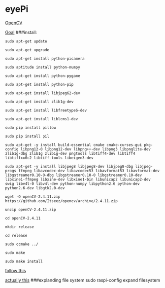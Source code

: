 # eyePi
[OpenCV](http://www.robopapa.com/Projects/InstallOpenCVOnRaspberryPi)

[Goal](https://www.youtube.com/watch?v=b2kGPWxJybo)
###install:
```
sudo apt-get update

sudo apt-get upgrade

sudo apt-get install python-picamera

sudo aptitude install python-numpy

sudo apt-get install python-pygame

sudo apt-get install python-pip

sudo apt-get install libjpeg62-dev

sudo apt-get install zlib1g-dev

sudo apt-get install libfreetype6-dev

sudo apt-get install liblcms1-dev

sudo pip install pillow

sudo pip install pil

sudo apt-get -y install build-essential cmake cmake-curses-gui pkg-config libpng12-0 libpng12-dev libpng++-dev libpng3 libpnglite-dev zlib1g-dbg zlib1g zlib1g-dev pngtools libtiff4-dev libtiff4 libtiffxx0c2 libtiff-tools libeigen3-dev

sudo apt-get -y install libjpeg8 libjpeg8-dev libjpeg8-dbg libjpeg-progs ffmpeg libavcodec-dev libavcodec53 libavformat53 libavformat-dev libgstreamer0.10-0-dbg libgstreamer0.10-0 libgstreamer0.10-dev libxine1-ffmpeg libxine-dev libxine1-bin libunicap2 libunicap2-dev swig libv4l-0 libv4l-dev python-numpy libpython2.6 python-dev python2.6-dev libgtk2.0-dev	

wget -O openCV-2.4.11.zip https://github.com/Itseez/opencv/archive/2.4.11.zip

unzip openCV-2.4.11.zip

cd openCV-2.4.11

mkdir release

cd release

sudo ccmake ../ 

sudo make

sudo make install
```
[follow this](https://github.com/tasanakorn/rpi-mmal-demo)

[actually this](https://github.com/mikerr/piVision)
###explanding file system
sudo raspi-config
expand filesystem


